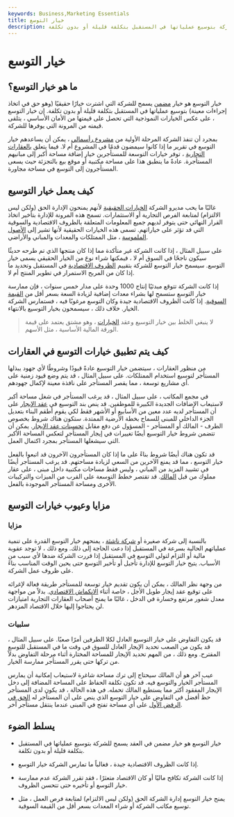 ```yaml
---
keywords: Business,Marketing Essentials
title: خيار التوسع
description: خيار التوسع هو خيار مضمن في العقد يسمح للشركة بتوسيع عملياتها في المستقبل بتكلفة قليلة أو بدون تكلفة.
---
```


# خيار التوسع
## ما هو خيار التوسع؟

خيار التوسع هو خيار [مضمن](/embeddedoption) يسمح للشركة التي اشترت خيارًا حقيقيًا (وهو حق في اتخاذ إجراءات معينة) بتوسيع عملياتها في المستقبل بتكلفة قليلة أو بدون تكلفة. إن خيار التوسع ، على عكس الخيارات النموذجية التي تحصل على قيمتها من الأمان الأساسي ، يتلقى قيمته من المرونة التي يوفرها للشركة.

بمجرد أن تنفذ الشركة المرحلة الأولية من [مشروع رأسمالي](/capital-project) ، يمكن أن يساعدهم خيار التوسع في تقرير ما إذا كانوا سيمضون قدمًا في المشروع أم لا. فيما يتعلق [بالعقارات التجارية](/commercialrealestate) ، توفر خيارات التوسعة للمستأجرين خيار إضافة مساحة أكبر إلى مبانيهم المستأجرة. عادةً ما ينطبق هذا على مساحة مكتبية أو موقع بيع بالتجزئة حيث يسعى المستأجرون إلى التوسع في مساحة مجاورة.

## كيف يعمل خيار التوسيع

غالبًا ما يحب مديرو الشركة [الخيارات الحقيقية](/realoption) لأنهم يمنحون الإدارة الحق (ولكن ليس الالتزام) لمتابعة الفرص التجارية أو الاستثمارات. تسمح هذه المرونة للإدارة بتأخير اتخاذ القرار النهائي حتى يتوفر لديهم جميع المعلومات المتعلقة بالظروف الاقتصادية والسوقية التي قد تؤثر على خياراتهم. تسمى هذه الخيارات الحقيقية لأنها تشير إلى [الأصول الملموسة](/tangibleasset) ، مثل الممتلكات والمعدات والمباني والأراضي.

على سبيل المثال ، إذا كانت الشركة غير متأكدة مما إذا كان منتجها الذي تم طرحه حديثًا سيكون ناجحًا في السوق أم لا ، فيمكنها شراء نوع من الخيار الحقيقي يسمى خيار التوسع. سيسمح خيار التوسع للشركة بتقييم [الظروف الاقتصادية](/economic-conditions) في المستقبل وتحديد ما إذا كان من المربح الاستمرار في تطوير المنتج أم لا.

إذا كانت الشركة تتوقع مبدئيًا إنتاج 1000 وحدة على مدار خمس سنوات ، فإن ممارسة خيار التوسع ستسمح لها بشراء معدات إضافية لزيادة السعة بسعر أقل من [القيمة السوقية](/marketvalue). إذا كانت الظروف الاقتصادية جيدة وكان التوسع مرغوبًا فيه ، فستمارس الشركة الخيار. خلاف ذلك ، سيسمحون بخيار التوسيع بالانتهاء.

> لا ينبغي الخلط بين خيار التوسيع وعقد [الخيارات](/option) ، وهو مشتق يعتمد على قيمة الورقة المالية الأساسية ، مثل الأسهم.

>

## كيف يتم تطبيق خيارات التوسع في العقارات

من منظور العقارات ، سيتضمن خيار التوسيع عادةً قيودًا وشروطًا لأي جهود يبذلها المستأجر لتوسيع استخدام الممتلكات. على سبيل المثال ، قد يتم وضع قيود زمنية على أي مشاريع توسعة ، مما يقصر المستأجر على نافذة معينة لإكمال جهودهم.

في مجمع المكاتب ، على سبيل المثال ، قد يرغب المستأجر في شغل مساحة أكبر لاستيعاب الإضافات الجديدة الكبيرة للموظفين. قد ينص بند التوسيع في [عقد الإيجار](/lease) على أن المستأجر لديه عدد معين من الأسابيع أو الأشهر فقط لكي يقوم أطقم البناء بتعديل الجزء الداخلي للمبنى للسماح بخطة الأرضية الممتدة. ستكون هناك شروط بخصوص الطرف - المالك أو المستأجر - المسؤول عن دفع مقابل [تحسينات عقد الإيجار](/leaseholdimprovement). يمكن أن تتضمن شروط خيار التوسيع أيضًا تغييرات في إيجار المستأجر لتعكس المساحة الأكبر التي سيشغلها المستأجر بمجرد اكتمال العمل.

قد تكون هناك أيضًا شروط بناءً على ما إذا كان المستأجرون الآخرون قد اتبعوا بالفعل خيار التوسع ، مما قد يمنع الآخرين من السعي لزيادة مساحتهم. قد يرغب المستأجر أيضًا في تشييد المزيد من المباني ، وليس فقط مساحات مكتبية داخل مبنى ، على عقار مملوك من قبل [المالك](/landlord). قد تقتصر خطط التوسعة على القرب من الميزات والتركيبات الأخرى ومساحة المستأجر الموجودة بالفعل.

## مزايا وعيوب خيارات التوسع

### مزايا

بالنسبة إلى شركة صغيرة أو [شركة ناشئة](/startup) ، يمنحهم خيار التوسع القدرة على تنمية عملياتهم الحالية بسرعة في المستقبل إذا دعت الحاجة إلى ذلك. ومع ذلك ، لا توجد عقوبة مالية أو التزام لتولي التوسع في المستقبل إذا قررت الشركة ضدها لأي سبب من الأسباب. يتيح خيار التوسع للإدارة تأجيل أو تأخير التوسع حتى يحين الوقت المناسب بناءً على ظروف عمل الشركة.

من وجهة نظر المالك ، يمكن أن يكون تقديم خيار توسعة للمستأجر طريقة فعالة لإغرائه على توقيع عقد إيجار طويل الأجل ، خاصة أثناء [الانكماش الاقتصادي](/contraction). بدلاً من مواجهة معدل شغور مرتفع وخسارة في الدخل ، غالبًا ما يمنح أصحاب العقارات التجارية امتيازات لن يحتاجوا إليها خلال الاقتصاد المزدهر.

### سلبيات

قد يكون التفاوض على خيار التوسيع العادل لكلا الطرفين أمرًا صعبًا. على سبيل المثال ، قد يكون من الصعب تحديد الإيجار العادل للسوق في وقت ما في المستقبل للتوسع المقترح. ومع ذلك ، من المهم تحديد الإيجار للمساحة المختارة أثناء مرحلة التفاوض بدلاً من تركها حتى يقرر المستأجر ممارسة الخيار.

عيب آخر هو أن المالك سيحتاج إلى ترك مساحة شاغرة لاستيعاب إمكانية أن يمارس المستأجر الخيار والتوسع فيه. قد تكون تكلفة الحفاظ على المساحة المضافة إلى دخل الإيجار المفقود أكثر مما يستطيع المالك تحمله. في هذه الحالة ، قد يكون لدى المستأجر حظ أفضل في التفاوض على خيار التوسع الذي ينص على أن المستأجر له [الحق في الرفض الأول](/rightoffirstrefusal) على أي مساحة تفتح في المبنى عندما ينتقل مستأجر آخر.

## يسلط الضوء

- خيار التوسع هو خيار مضمن في العقد يسمح للشركة بتوسيع عملياتها في المستقبل بتكلفة قليلة أو بدون تكلفة.

- إذا كانت الظروف الاقتصادية جيدة ، فغالباً ما تمارس الشركة خيار التوسع.

- إذا كانت الشركة تكافح ماليًا أو كان الاقتصاد متعثرًا ، فقد تقرر الشركة عدم ممارسة خيار التوسع أو تأخيره حتى تتحسن الظروف.

- يمنح خيار التوسع إدارة الشركة الحق (ولكن ليس الالتزام) لمتابعة فرص العمل ، مثل توسيع مكاتب الشركة أو شراء المعدات بسعر أقل من القيمة السوقية.

